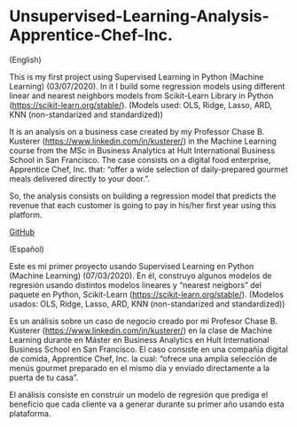 # Unsupervised-Learning-Analysis-Apprentice-Chef-Inc.
(English)

This is my first project using Supervised Learning in Python (Machine Learning) (03/07/2020). In it I build some regression models using different linear and nearest neighbors models from Scikit-Learn Library in Python (https://scikit-learn.org/stable/). (Models used: OLS, Ridge, Lasso, ARD, KNN (non-standarized and standardized))

It is an analysis on a business case created by my Professor Chase B. Kusterer (https://www.linkedin.com/in/kusterer/)  in the Machine Learning course from the MSc in Business Analytics at Hult International Business School in San Francisco. The case consists on a digital food enterprise, Apprentice Chef, Inc.  that: “offer a wide selection of daily-prepared gourmet meals delivered directly to your door.”.

So, the analysis consists on building a regression model that predicts the revenue that each customer is going to pay in his/her first year using this platform.

<a href="https://github.com/jhj95">GitHub</a>


(Español)

Este es mi primer proyecto usando Supervised Learning en Python (Machine Learning) (07/03/2020). En él, construyo algunos modelos de regresión usando distintos modelos lineares y “nearest neigbors” del paquete en Python, Scikit-Learn (https://scikit-learn.org/stable/). (Modelos usados: OLS, Ridge, Lasso, ARD, KNN (non-standarized and standardized))

Es un análisis sobre un caso de negocio creado por mi Profesor Chase B. Kusterer (https://www.linkedin.com/in/kusterer/)  en la clase de Machine Learning durante en Máster en Business Analytics en Hult International Business School en San Francisco. El caso consiste en una compañía digital de comida, Apprentice Chef, Inc. la cual: “ofrece una amplia selección de menús gourmet preparado en el mismo día y enviado directamente a la puerta de tu casa”.

El análisis consiste en construir un modelo de regresión que prediga el beneficio que cada cliente va a generar durante su primer año usando esta plataforma.
